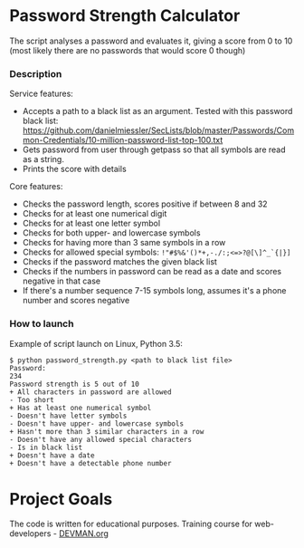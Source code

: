 # Password Strength Calculator
The script analyses a password and evaluates it, giving a score from 0 to 10 (most likely there are no passwords that would score 0 though)

### Description
Service features:
* Accepts a path to a black list as an argument. Tested with this password black list: https://github.com/danielmiessler/SecLists/blob/master/Passwords/Common-Credentials/10-million-password-list-top-100.txt
* Gets password from user through getpass so that all symbols are read as a string.
* Prints the score with details

Core features:
* Checks the password length, scores positive if between 8 and 32
* Checks for at least one numerical digit
* Checks for at least one letter symbol
* Checks for both upper- and lowercase symbols
* Checks for having more than 3 same symbols in a row
* Checks for allowed special symbols: ```!"#$%&'()*+,-./:;<=>?@[\]^_`{|}]```
* Checks if the password matches the given black list
* Checks if the numbers in password can be read as a date and scores negative in that case
* If there's a number sequence 7-15 symbols long, assumes it's a phone number and scores negative


### How to launch

Example of script launch on Linux, Python 3.5:

```
$ python password_strength.py <path to black list file>
Password:
234
Password strength is 5 out of 10
+ All characters in password are allowed
- Too short
+ Has at least one numerical symbol
- Doesn't have letter symbols
- Doesn't have upper- and lowercase symbols
+ Hasn't more than 3 similar characters in a row
- Doesn't have any allowed special characters
- Is in black list
+ Doesn't have a date
+ Doesn't have a detectable phone number
```



# Project Goals

The code is written for educational purposes. Training course for web-developers - [DEVMAN.org](https://devman.org)
